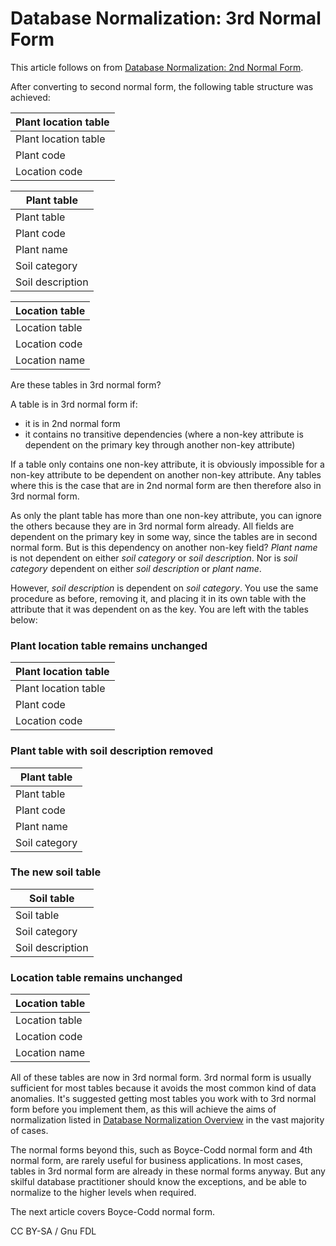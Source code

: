 
# Database Normalization: 3rd Normal Form

This article follows on from [Database Normalization: 2nd Normal Form](database-normalization-2nd-normal-form.md).


After converting to second normal form, the following table structure was achieved:



| Plant location table |
| --- |
| Plant location table |
| Plant code |
| Location code |




| Plant table |
| --- |
| Plant table |
| Plant code |
| Plant name |
| Soil category |
| Soil description |




| Location table |
| --- |
| Location table |
| Location code |
| Location name |



Are these tables in 3rd normal form?


A table is in 3rd normal form if:


* it is in 2nd normal form
* it contains no transitive dependencies (where a non-key attribute is dependent on the primary key through another non-key attribute)


If a table only contains one non-key attribute, it is obviously impossible for a non-key attribute to be dependent on another non-key attribute. Any tables where this is the case that are in 2nd normal form are then therefore also in 3rd normal form.


As only the plant table has more than one non-key attribute, you can ignore the others because they are in 3rd normal form already. All fields are dependent on the primary key in some way, since the tables are in second normal form. But is this dependency on another non-key field? *Plant name* is not dependent on either *soil category* or *soil description*. Nor is *soil category* dependent on either *soil description* or *plant name*.


However, *soil description* is dependent on *soil category*. You use the same procedure as before, removing it, and placing it in its own table with the attribute that it was dependent on as the key. You are left with the tables below:


### Plant location table remains unchanged



| Plant location table |
| --- |
| Plant location table |
| Plant code |
| Location code |



### Plant table with soil description removed



| Plant table |
| --- |
| Plant table |
| Plant code |
| Plant name |
| Soil category |



### The new soil table



| Soil table |
| --- |
| Soil table |
| Soil category |
| Soil description |



### Location table remains unchanged



| Location table |
| --- |
| Location table |
| Location code |
| Location name |



All of these tables are now in 3rd normal form. 3rd normal form is usually sufficient for most tables because it avoids the most common kind of data anomalies. It's suggested getting most tables you work with to 3rd normal form before you implement them, as this will achieve the aims of normalization listed in [Database Normalization Overview](database-normalization-overview.md) in the vast majority of cases.


The normal forms beyond this, such as Boyce-Codd normal form and 4th normal form, are rarely useful for business applications. In most cases, tables in 3rd normal form are already in these normal forms anyway. But any skilful database practitioner should know the exceptions, and be able to normalize to the higher levels when required.


The next article covers Boyce-Codd normal form.


CC BY-SA / Gnu FDL

